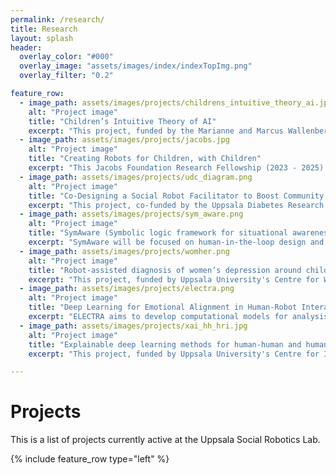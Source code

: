 ```yaml
---
permalink: /research/
title: Research
layout: splash
header: 
  overlay_color: "#000"
  overlay_image: "assets/images/index/indexTopImg.png"
  overlay_filter: "0.2"

feature_row:
  - image_path: assets/images/projects/childrens_intuitive_theory_ai.jpg
    alt: "Project image"
    title: "Children’s Intuitive Theory of AI"
    excerpt: "This project, funded by the Marianne and Marcus Wallenberg Foundation (2023-2026), will explore trustworthy robots for preschoolers."
  - image_path: assets/images/projects/jacobs.jpg
    alt: "Project image"
    title: "Creating Robots for Children, with Children"
    excerpt: "This Jacobs Foundation Research Fellowship (2023 - 2025) project is concerned with participatory design and automation of robots for/with children, aiming to minimise disparities in which kind of children get to benefit from socially assistive robots."
  - image_path: assets/images/projects/udc_diagram.png
    alt: "Project image"
    title: "Co-Designing a Social Robot Facilitator to Boost Community Engagement with Type 2 Diabetes Prevention"
    excerpt: "This project, co-funded by the Uppsala Diabetes Research Centre and the Uppsala University Psychosocial Care Programme (U-CARE) (2022-2026) explores community-situated co-design and evaluation of a social robot based system designed to increase engagement with Type 2 Diabetes prevention within socioeconomically disadvantaged areas of Uppsala."
  - image_path: assets/images/projects/sym_aware.png
    alt: "Project image"
    title: "SymAware (Symbolic logic framework for situational awareness in mixed autonomy)"
    excerpt: "SymAware will be focused on human-in-the-loop design and automation methods for ethical and trustworthy awareness in human-robot interaction. The project is funded by Horizon Europe (2022-2025)."
  - image_path: assets/images/projects/womher.png
    alt: "Project image"
    title: "Robot-assisted diagnosis of women’s depression around childbirth"
    excerpt: "This project, funded by Uppsala University's Centre for Women’s Mental Health during their Reproductive Lifespan (WoMHeR) (2021-2025), explores the use of social robots for screening of perinatal depression in women."
  - image_path: assets/images/projects/electra.png
    alt: "Project image"
    title: "Deep Learning for Emotional Alignment in Human-Robot Interaction (ELECTRA)"
    excerpt: "ELECTRA aims to develop computational models for analysis of synchrony and alignment in human-human and human-robot interaction. This project is funded by the Swedish Research Council (2021-2024)."
  - image_path: assets/images/projects/xai_hh_hri.jpg
    alt: "Project image"
    title: "Explainable deep learning methods for human-human and human-robot interaction "
    excerpt: "This project, funded by Uppsala University's Centre for Interdisciplinary Mathematics (2020-2024), aims at building on advances in deep learning, and in particular on the field of Explainable Artificial Intelligence (XAI), which offers approaches to increase the interpretability and explainability of the complex, highly nonlinear deep neural networks, to develop new machine learning-based methods that: (1) automatically analyse and predict alignment in human-human interaction (HHI), (2) visualize and provide interpretation of regions of focus, as well as the type of used information (e.g., face expression, eye movement, body position, etc.), in network’s decision/prediction making to aid understanding of the alignment in HHI."

---
```


# Projects
This is a list of projects currently active at the Uppsala Social Robotics Lab.

{% include feature_row type="left" %}
